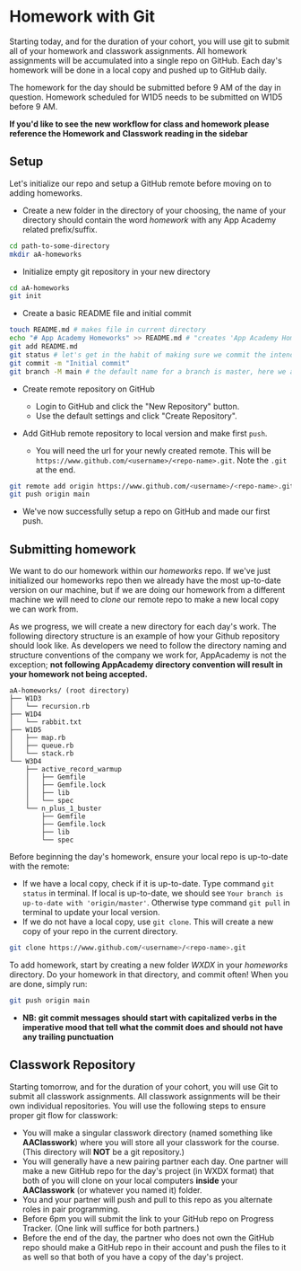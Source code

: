 # Homework with Git

Starting today, and for the duration of your cohort, you will use git to submit
all of your homework and classwork assignments. All homework assignments will be
accumulated into a single repo on GitHub. Each day's homework will be done in a
local copy and pushed up to GitHub daily.

The homework for the day should be submitted before 9 AM of the day in question.
Homework scheduled for W1D5 needs to be submitted on W1D5 before 9 AM.

**If you'd like to see the new workflow for class and homework please reference
the Homework and Classwork reading in the sidebar**

## Setup

Let's initialize our repo and setup a GitHub remote before moving on to adding
homeworks.

- Create a new folder in the directory of your choosing, the name of your
  directory should contain the word _homework_ with any App Academy related
  prefix/suffix.

```bash
cd path-to-some-directory
mkdir aA-homeworks
```

- Initialize empty git repository in your new directory

```bash
cd aA-homeworks
git init
```

- Create a basic README file and initial commit

```bash
touch README.md # makes file in current directory
echo "# App Academy Homeworks" >> README.md # "creates 'App Academy Homeworks' header in README"
git add README.md
git status # let's get in the habit of making sure we commit the intended files
git commit -m "Initial commit"
git branch -M main # the default name for a branch is master, here we are changing it to main
```

- Create remote repository on GitHub

  - Login to GitHub and click the "New Repository" button.
  - Use the default settings and click "Create Repository".

- Add GitHub remote repository to local version and make first `push`.

  - You will need the url for your newly created remote. This will be
    `https://www.github.com/<username>/<repo-name>.git`. Note the `.git` at the
    end.

```bash
git remote add origin https://www.github.com/<username>/<repo-name>.git
git push origin main
```

- We've now successfully setup a repo on GitHub and made our first push.

## Submitting homework

We want to do our homework within our _homeworks_ repo. If we've just
initialized our homeworks repo then we already have the most up-to-date version
on our machine, but if we are doing our homework from a different machine we
will need to _clone_ our remote repo to make a new local copy we can work from.

As we progress, we will create a new directory for each day's work. The
following directory structure is an example of how your Github repository should
look like. As developers we need to follow the directory naming and structure
conventions of the company we work for, AppAcademy is not the exception; **not
following AppAcademy directory convention will result in your homework not being
accepted.**

```
aA-homeworks/ (root directory)
├── W1D3
│   └── recursion.rb
├── W1D4
│   └── rabbit.txt
├── W1D5
│   ├── map.rb
│   ├── queue.rb
│   └── stack.rb
└── W3D4
    ├── active_record_warmup
    │   ├── Gemfile
    │   ├── Gemfile.lock
    │   ├── lib
    │   └── spec
    └── n_plus_1_buster
        ├── Gemfile
        ├── Gemfile.lock
        ├── lib
        └── spec
```

Before beginning the day's homework, ensure your local repo is up-to-date with
the remote:

- If we have a local copy, check if it is up-to-date. Type command `git status`
  in terminal. If local is up-to-date, we should see
  `Your branch is up-to-date with 'origin/master'`. Otherwise type command
  `git pull` in terminal to update your local version.
- If we do not have a local copy, use `git clone`. This will create a new copy
  of your repo in the current directory.

```bash
git clone https://www.github.com/<username>/<repo-name>.git
```

To add homework, start by creating a new folder _WXDX_ in your _homeworks_
directory. Do your homework in that directory, and commit often! When you are
done, simply run:

```bash
git push origin main
```

- **NB: git commit messages should start with capitalized verbs in the
  imperative mood that tell what the commit does and should not have any
  trailing punctuation**

## Classwork Repository

Starting tomorrow, and for the duration of your cohort, you will use Git to
submit all classwork assignments. All classwork assignments will be their own 
individual repositories. You will use the following steps to ensure proper git 
flow for classwork:
- You will make a singular classwork directory (named something like 
__AAClasswork__) where you will store all your classwork for the course. (This 
directory will **NOT** be a git repository.)
- You will generally have a new pairing partner each day. One partner will 
make a new GitHub repo for the day's project (in WXDX format) that both of you
 will clone on your local computers **inside** your __AAClasswork__ (or whatever
 you named it) folder.
- You and your partner will push and pull to this repo as you alternate roles 
in pair programming.
- Before 6pm you will submit the link to your GitHub repo on Progress Tracker. 
(One link will suffice for both partners.)
- Before the end of the day, the partner who does not own the GitHub repo 
should make a GitHub repo in their account and push the files to it as well so
that both of you have a copy of the day's project.

